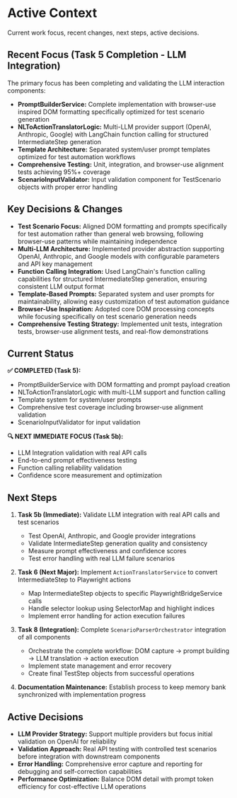 # Active Context

Current work focus, recent changes, next steps, active decisions.

## Recent Focus (Task 5 Completion - LLM Integration)

The primary focus has been completing and validating the LLM interaction components:
*   **PromptBuilderService:** Complete implementation with browser-use inspired DOM formatting specifically optimized for test scenario generation
*   **NLToActionTranslatorLogic:** Multi-LLM provider support (OpenAI, Anthropic, Google) with LangChain function calling for structured IntermediateStep generation
*   **Template Architecture:** Separated system/user prompt templates optimized for test automation workflows
*   **Comprehensive Testing:** Unit, integration, and browser-use alignment tests achieving 95%+ coverage
*   **ScenarioInputValidator:** Input validation component for TestScenario objects with proper error handling

## Key Decisions & Changes

*   **Test Scenario Focus:** Aligned DOM formatting and prompts specifically for test automation rather than general web browsing, following browser-use patterns while maintaining independence
*   **Multi-LLM Architecture:** Implemented provider abstraction supporting OpenAI, Anthropic, and Google models with configurable parameters and API key management
*   **Function Calling Integration:** Used LangChain's function calling capabilities for structured IntermediateStep generation, ensuring consistent LLM output format
*   **Template-Based Prompts:** Separated system and user prompts for maintainability, allowing easy customization of test automation guidance
*   **Browser-Use Inspiration:** Adopted core DOM processing concepts while focusing specifically on test scenario generation needs
*   **Comprehensive Testing Strategy:** Implemented unit tests, integration tests, browser-use alignment tests, and real-flow demonstrations

## Current Status

**✅ COMPLETED (Task 5):**
- PromptBuilderService with DOM formatting and prompt payload creation
- NLToActionTranslatorLogic with multi-LLM support and function calling
- Template system for system/user prompts
- Comprehensive test coverage including browser-use alignment validation
- ScenarioInputValidator for input validation

**🔍 NEXT IMMEDIATE FOCUS (Task 5b):**
- LLM Integration validation with real API calls
- End-to-end prompt effectiveness testing
- Function calling reliability validation
- Confidence score measurement and optimization

## Next Steps

1.  **Task 5b (Immediate):** Validate LLM integration with real API calls and test scenarios
    *   Test OpenAI, Anthropic, and Google provider integrations
    *   Validate IntermediateStep generation quality and consistency
    *   Measure prompt effectiveness and confidence scores
    *   Test error handling with real LLM failure scenarios

2.  **Task 6 (Next Major):** Implement `ActionTranslatorService` to convert IntermediateStep to Playwright actions
    *   Map IntermediateStep objects to specific PlaywrightBridgeService calls
    *   Handle selector lookup using SelectorMap and highlight indices
    *   Implement error handling for action execution failures

3.  **Task 8 (Integration):** Complete `ScenarioParserOrchestrator` integration of all components
    *   Orchestrate the complete workflow: DOM capture → prompt building → LLM translation → action execution
    *   Implement state management and error recovery
    *   Create final TestStep objects from successful operations

4.  **Documentation Maintenance:** Establish process to keep memory bank synchronized with implementation progress

## Active Decisions

*   **LLM Provider Strategy:** Support multiple providers but focus initial validation on OpenAI for reliability
*   **Validation Approach:** Real API testing with controlled test scenarios before integration with downstream components
*   **Error Handling:** Comprehensive error capture and reporting for debugging and self-correction capabilities
*   **Performance Optimization:** Balance DOM detail with prompt token efficiency for cost-effective LLM operations 